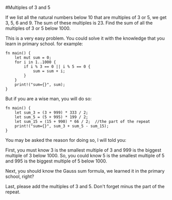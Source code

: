 ﻿#Multiples of 3 and 5

If we list all the natural numbers below 10 that are multiples of 3 or 5, we get 3, 5, 6 and 9. The sum of these multiples is 23.
Find the sum of all the multiples of 3 or 5 below 1000.

This is a very easy problem.
You could solve it with the knowledge that you learn in primary school.
for example:

    fn main() {
        let mut sum = 0;
        for i in 1..1000 {
            if i % 3 == 0 || i % 5 == 0 {
                sum = sum + i;
            }
        }
        print!("sum={}", sum);
    }

But if you are a wise man, you will do so:

    fn main() {
        let sum_3 = (3 + 999) * 333 / 2;
        let sum_5 = (5 + 995) * 199 / 2;
        let sum_15 = (15 + 990) * 66 / 2;  //the part of the repeat
        print!("sum={}", sum_3 + sum_5 - sum_15);
    }

You may be asked the reason for doing so,
I will told you:

First, you must know 3 is the smallest multiple of 3 and 999 is the biggest multiple of 3 below 1000.
So, you could know 5 is the smallest multiple of 5 and 995 is the biggest multiple of 5 below 1000.

Next, you should know the Gauss sum formula,
we learned it in the primary school, right?

Last, please add the multiples of 3 and 5.
Don't forget minus the part of the repeat.

